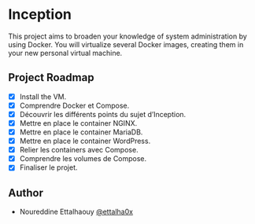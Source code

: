 # Inception

This project aims to broaden your knowledge of system administration by using Docker. You will virtualize several Docker images, creating them in your new personal virtual machine.

## Project Roadmap

- [X]   Install the VM.
- [X]   Comprendre Docker et Compose.
- [x]   Découvrir les différents points du sujet d’Inception.
- [X]   Mettre en place le container NGINX.
- [X]   Mettre en place le container MariaDB.
- [X]   Mettre en place le container WordPress.
- [X]   Relier les containers avec Compose.
- [X]   Comprendre les volumes de Compose.
- [X]   Finaliser le projet.

## Author
- Noureddine Ettalhaouy [@ettalha0x](https://github.com/ettalha0x)